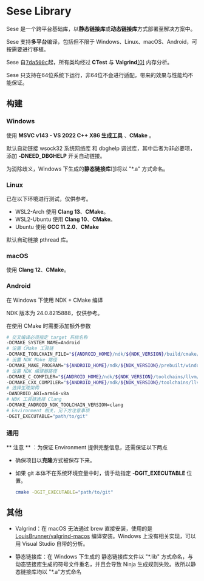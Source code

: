 # Sese Library

Sese 是一个跨平台基础库，以**静态链接库**或**动态链接库**方式部署至解决方案中。

Sese 支持**多平台**编译，包括但不限于 Windows、Linux、macOS、Android，可按需要进行移植。

Sese 自<kbd>[7da500c](https://github.com/SHIINASAMA/sese/tree/7da500cfba4a7cbbc6071e686c2a6780236f7db3)</kbd>起，所有类均经过 **CTest** 与 **Valgrind**[[0]](#jmp0) 内存分析。

Sese 只支持在64位系统下运行，非64位不会进行适配，带来的效果与性能均不能保证。

 ## 构建

### Windows

使用 **MSVC v143 - VS 2022 C++ X86 生成工具** 、**CMake** 。

默认自动链接 wsock32 系统网络库 和 dbghelp 调试库，其中后者为非必要项，添加 **-DNEED_DBGHELP** 开关自动链接。

为消除歧义，Windows 下生成的**静态链接库**[[1]](#jmp1)将以 "*.a" 方式命名。

### Linux

已在以下环境进行测试，仅供参考。

- WSL2-Arch 使用 **Clang 13**、**CMake**。
- WSL2-Ubuntu 使用 **Clang 10**、**CMake**。
- Ubuntu 使用 **GCC 11.2.0**、**CMake**

默认自动链接 pthread 库。

### macOS

使用 **Clang 12**、**CMake**。

### Android

在 Windows 下使用 NDK + CMake 编译

NDK 版本为 24.0.8215888，仅供参考。

在使用 CMake 时需要添加额外参数

```bash
# 交叉编译必须指定 target 系统名称
-DCMAKE_SYSTEM_NAME=Android
# 设置 CMake 工具链
-DCMAKE_TOOLCHAIN_FILE="${ANDROID_HOME}/ndk/${NDK_VERSION}/build/cmake/android.toolchain.cmake"
# 设置 NDK Make 路径
-DCMAKE_MAKE_PROGRAM="${ANDROID_HOME}/ndk/${NDK_VERSION}/prebuilt/windows-x86_64/bin/make.exe"
# 设置 NDK 编译器路径
-DCMAKE_C_COMPILER="${ANDROID_HOME}/ndk/${NDK_VERSION}/toolchains/llvm/prebuilt/windows-x86_64/bin/clang.exe"
-DCMAKE_CXX_COMPILER="${ANDROID_HOME}/ndk/${NDK_VERSION}/toolchains/llvm/prebuilt/windows-x86_64/bin/clang++.exe"
# 选择生成架构
-DANDROID_ABI=arm64-v8a
# NDK 工具链选择 Clang
-DCMAKE_ANDROID_NDK_TOOLCHAIN_VERSION=clang
# Environment 相关，见下方注意事项
-DGIT_EXECUTABLE="path/to/git"
```

### 通用

** 注意 ** ：为保证 Environment 提供完整信息，还需保证以下两点

- 确保项目以**克隆**方式被保存下来。

- 如果 git 本体不在系统环境变量中时，请手动指定 **-DGIT_EXECUTABLE** 位置。

  ``` bash
  cmake -DGIT_EXECUTABLE="path/to/git"
  ```

## 其他

<span id="jmp0"/>

- Valgrind：在 macOS 无法通过 brew 直接安装，使用的是 [LouisBrunner/valgrind-macos](https://github.com/LouisBrunner/valgrind-macos) 编译安装。Windows 上没有相关实现，可以用 Visual Studio 自带的分析。

<span id="jmp1"/>

- 静态链接库：在 Windows 下生成的 静态链接库文件以 "\*.lib" 方式命名，与动态链接库生成的符号文件重名，并且会导致 Ninja 生成规则失败。故所以静态链接库均以 "\*.a"方式命名

